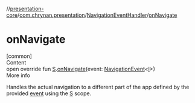 //[presentation-core](../../../index.md)/[com.chrynan.presentation](../index.md)/[NavigationEventHandler](index.md)/[onNavigate](on-navigate.md)



# onNavigate  
[common]  
Content  
open override fun [S](index.md).[onNavigate](on-navigate.md)(event: [NavigationEvent](../-navigation-event/index.md)<[I](index.md)>)  
More info  


Handles the actual navigation to a different part of the app defined by the provided [event](on-navigate.md) using the [S](index.md) scope.

  



